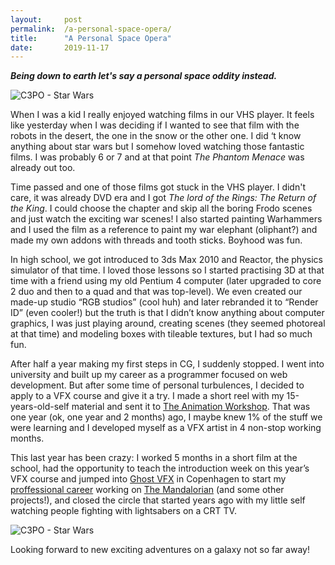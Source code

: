 ```yaml
---
layout:     post
permalink:  /a-personal-space-opera/
title:      "A Personal Space Opera"
date:       2019-11-17
---
```


***Being down to earth let's say a personal space oddity instead.***

<img src="{{site.baseurl}}/assets/img/{{page.permalink}}/sw_1.jpg" alt="C3PO - Star Wars" />


When I was a kid I really enjoyed watching films in our VHS player. It feels like yesterday when I was deciding if I wanted to see that film with the robots in the desert, the one in the snow or the other one. I did ‘t know anything about star wars but I somehow loved watching those fantastic films. I was probably 6 or 7 and at that point *The Phantom Menace* was already out too.

Time passed and one of those films got stuck in the VHS player. I didn't care, it was already DVD era and I got *The lord of the Rings: The Return of the King*. I could choose the chapter and skip all the boring Frodo scenes and just watch the exciting war scenes! I also started painting Warhammers and I used the film as a reference to paint my war elephant (oliphant?) and made my own addons with threads and tooth sticks. Boyhood was fun. 

In high school, we got introduced to 3ds Max 2010 and Reactor, the physics simulator of that time. I loved those lessons so I started practising 3D at that time with a friend using my old Pentium 4 computer (later upgraded to core 2 duo and then to a quad and that was top-level). We even created our made-up studio “RGB studios” (cool huh) and later rebranded it to “Render ID” (even cooler!) but the truth is that I didn’t know anything about computer graphics, I was just playing around, creating scenes (they seemed photoreal at that time) and modeling boxes with tileable textures, but I had so much fun.

After half a year making my first steps in CG, I suddenly stopped. I went into university and built up my career as a programmer focused on web development. But after some time of personal turbulences, I decided to apply to a VFX course and give it a try. I made a short reel with my 15-years-old-self material and sent it to [The Animation Workshop](https://animationworkshop.via.dk/en/programs-and-courses/vfx). That was one year (ok, one year and 2 months) ago, I maybe knew 1% of the stuff we were learning and I developed myself as a VFX artist in 4 non-stop working months.

This last year has been crazy: I worked 5 months in a short film at the school, had the opportunity to teach the introduction week on this year’s VFX course and jumped into [Ghost VFX](https://ghost.dk) in Copenhagen to start my [proffessional career](https://www.imdb.com/name/nm10715548/) working on [The Mandalorian](https://www.imdb.com/title/tt8111088) (and some other projects!), and closed the circle that started years ago with my little self watching people fighting with lightsabers on a CRT TV.

<img src="{{site.baseurl}}/assets/img/{{page.permalink}}/sw_1.jpg" alt="C3PO - Star Wars" />

Looking forward to new exciting adventures on a galaxy not so far away!